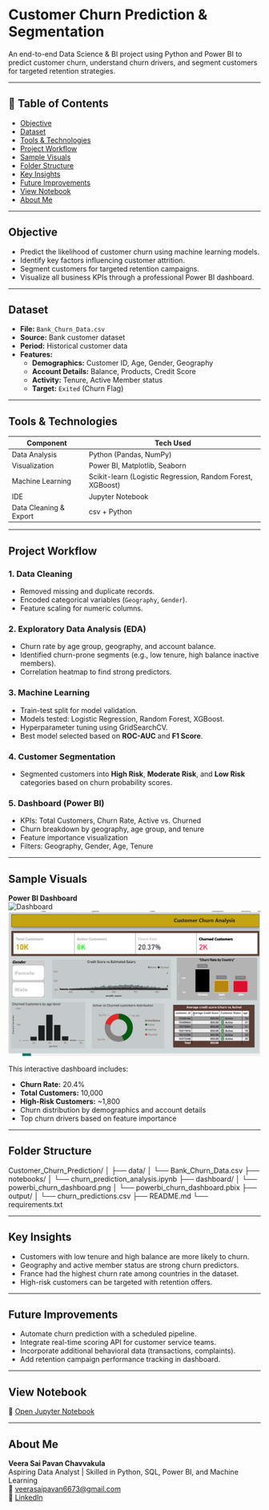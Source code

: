 # **Customer Churn Prediction & Segmentation**  
An end-to-end Data Science & BI project using Python and Power BI to predict customer churn, understand churn drivers, and segment customers for targeted retention strategies.  

---

## 📌 Table of Contents
- [Objective](#objective)
- [Dataset](#dataset)
- [Tools & Technologies](#tools--technologies)
- [Project Workflow](#project-workflow)
- [Sample Visuals](#sample-visuals)
- [Folder Structure](#folder-structure)
- [Key Insights](#key-insights)
- [Future Improvements](#future-improvements)
- [View Notebook](#view-notebook)
- [About Me](#about-me)

---

## **Objective**
- Predict the likelihood of customer churn using machine learning models.  
- Identify key factors influencing customer attrition.  
- Segment customers for targeted retention campaigns.  
- Visualize all business KPIs through a professional Power BI dashboard.  

---

## **Dataset**
- **File:** `Bank_Churn_Data.csv`  
- **Source:** Bank customer dataset  
- **Period:** Historical customer data  
- **Features:**  
  - **Demographics:** Customer ID, Age, Gender, Geography  
  - **Account Details:** Balance, Products, Credit Score  
  - **Activity:** Tenure, Active Member status  
  - **Target:** `Exited` (Churn Flag)  

---

## **Tools & Technologies**

| Component              | Tech Used                             |
|------------------------|---------------------------------------|
| Data Analysis          | Python (Pandas, NumPy)                |
| Visualization          | Power BI, Matplotlib, Seaborn         |
| Machine Learning       | Scikit-learn (Logistic Regression, Random Forest, XGBoost) |
| IDE                    | Jupyter Notebook                      |
| Data Cleaning & Export | csv + Python                        |

---

## **Project Workflow**

### **1. Data Cleaning**
- Removed missing and duplicate records.  
- Encoded categorical variables (`Geography`, `Gender`).  
- Feature scaling for numeric columns.  

### **2. Exploratory Data Analysis (EDA)**
- Churn rate by age group, geography, and account balance.  
- Identified churn-prone segments (e.g., low tenure, high balance inactive members).  
- Correlation heatmap to find strong predictors.  

### **3. Machine Learning**
- Train-test split for model validation.  
- Models tested: Logistic Regression, Random Forest, XGBoost.  
- Hyperparameter tuning using GridSearchCV.  
- Best model selected based on **ROC-AUC** and **F1 Score**.  

### **4. Customer Segmentation**
- Segmented customers into **High Risk**, **Moderate Risk**, and **Low Risk** categories based on churn probability scores.  

### **5. Dashboard (Power BI)**
- KPIs: Total Customers, Churn Rate, Active vs. Churned  
- Churn breakdown by geography, age group, and tenure  
- Feature importance visualization  
- Filters: Geography, Gender, Age, Tenure  

---

## **Sample Visuals**  
**Power BI Dashboard**  
![Dashboard](customer_churn_prediction/Screenshot2025-07-23160027.png)
![Customer Churn Dashboard](Screenshot%202025-07-23%20160027.png)

This interactive dashboard includes:  
- **Churn Rate:** 20.4%  
- **Total Customers:** 10,000  
- **High-Risk Customers:** ~1,800  
- Churn distribution by demographics and account details  
- Top churn drivers based on feature importance  

---

## **Folder Structure**
Customer_Churn_Prediction/
│
├── data/
│ └── Bank_Churn_Data.csv
├── notebooks/
│ └── churn_prediction_analysis.ipynb
├── dashboard/
│ └── powerbi_churn_dashboard.png
│ └── powerbi_churn_dashboard.pbix
├── output/
│ └── churn_predictions.csv
├── README.md
└── requirements.txt

---

## **Key Insights**
- Customers with low tenure and high balance are more likely to churn.  
- Geography and active member status are strong churn predictors.  
- France had the highest churn rate among countries in the dataset.  
- High-risk customers can be targeted with retention offers.  

---

## **Future Improvements**
- Automate churn prediction with a scheduled pipeline.  
- Integrate real-time scoring API for customer service teams.  
- Incorporate additional behavioral data (transactions, complaints).  
- Add retention campaign performance tracking in dashboard.  

---

## **View Notebook**
📄 [Open Jupyter Notebook](customer_churn_prediction_with_segmentation.ipynb.ipynb)  

---

## **About Me**
**Veera Sai Pavan Chavvakula**  
Aspiring Data Analyst | Skilled in Python, SQL, Power BI, and Machine Learning  
📧 [veerasaipavan6673@gmail.com](mailto:veerasaipavan6673@gmail.com)  
🔗 [LinkedIn](https://www.linkedin.com/in/veera-sai-pavan-chavvakula-6260a72bb) 
